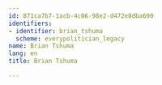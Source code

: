 ```yaml
---
id: 871ca7b7-1acb-4c06-98e2-d472e8dba690
identifiers:
- identifier: brian_tshuma
  scheme: everypolitician_legacy
name: Brian Tshuma
lang: en
title: Brian Tshuma

---
```

